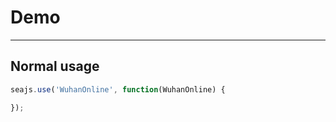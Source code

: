 # Demo

---

## Normal usage

````javascript
seajs.use('WuhanOnline', function(WuhanOnline) {

});
````
